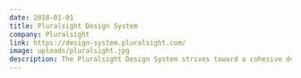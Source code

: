 ```yaml
---
date: 2018-01-01
title: Pluralsight Design System
company: Pluralsight
link: https://design-system.pluralsight.com/
image: uploads/pluralsight.jpg
description: The Pluralsight Design System strives toward a cohesive design language for Pluralsight’s products, a shared vocabulary for their teams, and basic building blocks to accelerate development.
---
```


